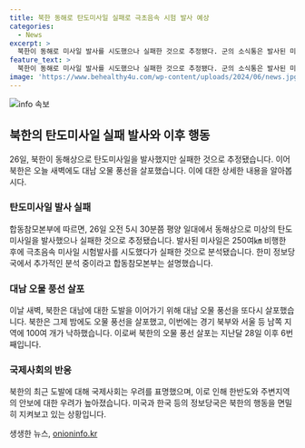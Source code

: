 ```yaml
---
title: 북한 동해로 탄도미사일 실패로 극초음속 시험 발사 예상
categories:
  - News
excerpt: >
  북한이 동해로 미사일 발사를 시도했으나 실패한 것으로 추정됐다. 군의 소식통은 발사된 미사일이 250여㎞ 비행한 뒤 실패했다고 설명했다. 이는 지난 한 달간의 첫 탄도미사일 발사이며, 이전에는 대남 오물 풍선을 연이어 살포하는 등 복합 도발을 이어가고 있다. (사진=독자 제공)
feature_text: >
  북한이 동해로 미사일 발사를 시도했으나 실패한 것으로 추정됐다. 군의 소식통은 발사된 미사일이 250여㎞ 비행한 뒤 실패했다고 설명했다. 이는 지난 한 달간의 첫 탄도미사일 발사이며, 이전에는 대남 오물 풍선을 연이어 살포하는 등 복합 도발을 이어가고 있다. (사진=독자 제공)
image: 'https://www.behealthy4u.com/wp-content/uploads/2024/06/news.jpg'
---
```


<p><img src="https://www.behealthy4u.com/wp-content/uploads/2024/06/news.jpg" alt="info 속보" /></p>

<h2 data-ke-size="size26">북한의 탄도미사일 실패 발사와 이후 행동</h2>

<p data-ke-size="size16">26일, 북한이 동해상으로 탄도미사일을 발사했지만 실패한 것으로 추정됐습니다. 이어 북한은 오늘 새벽에도 대남 오물 풍선을 살포했습니다. 이에 대한 상세한 내용을 알아봅시다.</p>

<h3>탄도미사일 발사 실패</h3>

<p data-ke-size="size16">합동참모본부에 따르면, 26일 오전 5시 30분쯤 평양 일대에서 동해상으로 미상의 탄도미사일을 발사했으나 실패한 것으로 추정됐습니다. 발사된 미사일은 250여㎞ 비행한 후에 극초음속 미사일 시험발사를 시도했다가 실패한 것으로 분석됐습니다. 한미 정보당국에서 추가적인 분석 중이라고 합동참모본부는 설명했습니다.</p>

<h3>대남 오물 풍선 살포</h3>

<p data-ke-size="size16">이날 새벽, 북한은 대남에 대한 도발을 이어가기 위해 대남 오물 풍선을 또다시 살포했습니다. 북한은 그제 밤에도 오물 풍선을 살포했고, 이번에는 경기 북부와 서울 등 남쪽 지역에 100여 개가 낙하했습니다. 이로써 북한의 오물 풍선 살포는 지난달 28일 이후 6번째입니다. </p>

<h3>국제사회의 반응</h3>

<p data-ke-size="size16">북한의 최근 도발에 대해 국제사회는 우려를 표명했으며, 이로 인해 한반도와 주변지역의 안보에 대한 우려가 높아졌습니다. 미국과 한국 등의 정보당국은 북한의 행동을 면밀히 지켜보고 있는 상황입니다.</p>
생생한 뉴스, <a href="https://onioninfo.kr" rel="dofollow">onioninfo.kr</a>


